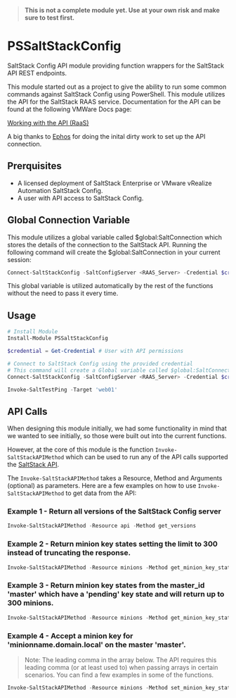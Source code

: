 > **This is not a complete module yet. Use at your own risk and make sure to test first.**

# PSSaltStackConfig
SaltStack Config API module providing function wrappers for the SaltStack API REST endpoints.

This module started out as a project to give the ability to run some common commands against SaltStack Config using PowerShell. This module utilizes the API for the SaltStack RAAS service. Documentation for the API can be found at the following VMWare Docs page:

[Working with the API (RaaS)](https://docs.vmware.com/en/VMware-vRealize-Automation-SaltStack-Config/8.4/use-manage-saltstack-config/GUID-FF1A0E3A-CA19-4139-B9DC-C32DC4F76202.html)

A big thanks to [Ephos](https://github.com/ephos) for doing the inital dirty work to set up the API connection.

## Prerquisites
- A licensed deployment of SaltStack Enterprise or VMware vRealize Automation SaltStack Config.
- A user with API access to SaltStack Config.

## Global Connection Variable
This module utilizes a global variable called $global:SaltConnection which stores the details of the connection to the SaltStack API. Running the following command will create the $global:SaltConnection in your current session:

```powershell
Connect-SaltStackConfig -SaltConfigServer <RAAS_Server> -Credential $credential
```

This global variable is utilized automatically by the rest of the functions without the need to pass it every time.

## Usage
```powershell
# Install Module
Install-Module PSSaltStackConfig

$credential = Get-Credential # User with API permissions

# Connect to SaltStack Config using the provided credential
# This command will create a Global variable called $global:SaltConnection which will be used for the rest of the functions in this module
Connect-SaltStackConfig -SaltConfigServer <RAAS_Server> -Credential $credential

Invoke-SaltTestPing -Target 'web01'

```

## API Calls
When designing this module initially, we had some functionality in mind that we wanted to see initially, so those were built out into the current functions.

However, at the core of this module is the function `Invoke-SaltStackAPIMethod` which can be used to run any of the API calls supported the [SaltStack API](https://developer.vmware.com/apis/1179/saltstack-config-raas). 

The `Invoke-SaltStackAPIMethod` takes a Resource, Method and Arguments (optional) as parameters. Here are a few examples on how to use `Invoke-SaltStackAPIMethod` to get data from the API:

### Example 1 - Return all versions of the SaltStack Config server

```powershell
Invoke-SaltStackAPIMethod -Resource api -Method get_versions
```

### Example 2 - Return minion key states setting the limit to 300 instead of truncating the response.

```powershell
Invoke-SaltStackAPIMethod -Resource minions -Method get_minion_key_state -Arguments @{'limit'=300}
```

### Example 3 - Return minion key states from the master_id 'master'  which have a 'pending' key state and will return up to 300 minions.

```powershell
Invoke-SaltStackAPIMethod -Resource minions -Method get_minion_key_state -Arguments @{'limit'=300; 'master_id'='master'; 'key_state'='pending'}
```

### Example 4 - Accept a minion key for 'minionname.domain.local' on the master 'master'.

> Note: The leading comma in the array below. The API requires this leading comma (or at least used to) when passing arrays in certain scenarios. You can find a few examples in some of the functions. 

```powershell
Invoke-SaltStackAPIMethod -Resource minions -Method set_minion_key_state -Arguments @{'state'='accept'; 'minions' = @(,@('master', 'minionname.domain.local'))}
```

